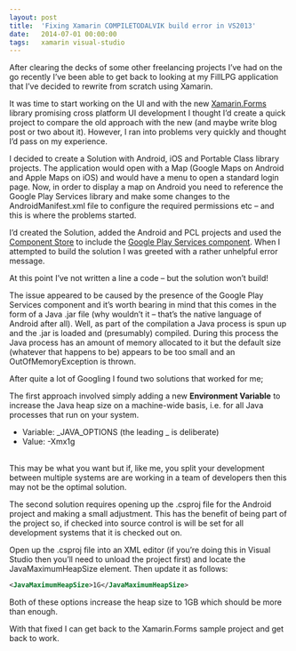 ```yaml
---
layout: post
title:  'Fixing Xamarin COMPILETODALVIK build error in VS2013'
date:   2014-07-01 00:00:00
tags:   xamarin visual-studio
---
```

After clearing the decks of some other freelancing projects I’ve had on the go recently I’ve been able to get back to looking at my FillLPG application that I’ve decided to rewrite from scratch using Xamarin.

It was time to start working on the UI and with the new <a href='https://xamarin.com/forms' target='_blank'>Xamarin.Forms</a> library promising cross platform UI development I thought I’d create a quick project to compare the old approach with the new (and maybe write blog post or two about it). However, I ran into problems very quickly and thought I’d pass on my experience.
<!--more-->
I decided to create a Solution with Android, iOS and Portable Class library projects. The application would open with a Map (Google Maps on Android and Apple Maps on iOS) and would have a menu to open a standard login page. Now, in order to display a map on Android you need to reference the Google Play Services library and make some changes to the AndroidManifest.xml file to configure the required permissions etc – and this is where the problems started.

I’d created the Solution, added the Android and PCL projects and used the <a href='http://components.xamarin.com/' target='_blank'>Component Store</a> to include the <a href='http://components.xamarin.com/view/googleplayservices' target='_blank'>Google Play Services component</a>. When I attempted to build the solution I was greeted with a rather unhelpful error message.

At this point I’ve not written a line a code – but the solution won’t build!

The issue appeared to be caused by the presence of the Google Play Services component and it’s worth bearing in mind that this comes in the form of a Java .jar file (why wouldn’t it – that’s the native language of Android after all). Well, as part of the compilation a Java process is spun up and the .jar is loaded and (presumably) compiled. During this process the Java process has an amount of memory allocated to it but the default size (whatever that happens to be) appears to be too small and an OutOfMemoryException is thrown.

After quite a lot of Googling I found two solutions that worked for me;

The first approach involved simply adding a new **Environment Variable** to increase the Java heap size on a machine-wide basis, i.e. for all Java processes that run on your system.

- Variable: _JAVA_OPTIONS (the leading _ is deliberate)
- Value: -Xmx1g

<br>
This may be what you want but if, like me, you split your development between multiple systems are are working in a team of developers then this may not be the optimal solution.

The second solution requires opening up the .csproj file for the Android project and making a small adjustment. This has the benefit of being part of the project so, if checked into source control is will be set for all development systems that it is checked out on.

Open up the .csproj file into an XML editor (if you’re doing this in Visual Studio then you’ll need to unload the project first) and locate the JavaMaximumHeapSize element. Then update it as follows:
```xml
<JavaMaximumHeapSize>1G</JavaMaximumHeapSize>
```
Both of these options increase the heap size to 1GB which should be more than enough.

With that fixed I can get back to the Xamarin.Forms sample project and get back to work.
